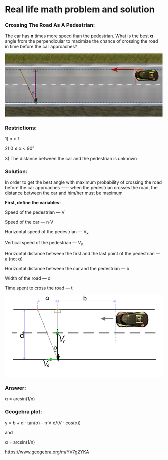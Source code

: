# Real life math problem and solution

<h3>Crossing The Road As A Pedestrian:</h3>
<p>The car has <strong>n</strong> times more speed than the pedestrian. What is the best <strong>α</strong> angle from the perpendicular to maximize the chance of crossing the road in time before the car approaches?</p>

<p align="center"><img
  src="https://raw.githubusercontent.com/leodevbro/road-crossing-math-problem/main/image/aa-intro.jpg"
  alt="VSCode Blockman Icon"
  width="1000px"
/></p>
<h3>Restrictions:</h3>

<p>1) n &gt; 1</p>
<p>2) 0 &leq; α &lt; 90°</p>
<p>3) The distance between the car and the pedestrian is unknown</p>


<h3>Solution:</h3>
<p>In order to get the best angle with maximum probability of crossing the road before the car approaches ---- when the pedestrian crosses the road, the distance between the car and him/her must be maximum</p>

<p><strong>First, define the variables:</strong></p>
<p>Speed of the pedestrian — V</p>
<p>Speed of the car — n⋅V</p>
<p>Horizontal speed of the pedestrian — V<sub>x</sub></p>
<p>Vertical speed of the pedestrian — V<sub>y</sub></p>
<p>Horizontal distance between the first and the last point of the pedestrian — a (not α)</p>
<p>Horizontal distance between the car and the pedestrian — b</p>
<p>Width of the road — d</p>
<p>Time spent to cross the road — t</p>

<p align="center"><img
  src="https://raw.githubusercontent.com/leodevbro/road-crossing-math-problem/main/image/geo-scheme.jpg"
  alt="VSCode Blockman Icon"
  width="800px"
/></p>

<h3>Answer:</h3>
<p>α = arcsin(1/n)</p>

<h3>Geogebra plot:</h3>
<p>y = b + d ⋅ tan(α) - n⋅V⋅d/(V ⋅ cos(α))</p>
<p>and</p>
<p>α = arcsin(1/n)</p>
<a href="https://www.geogebra.org/m/YV7g2YKA">https://www.geogebra.org/m/YV7g2YKA</a>
